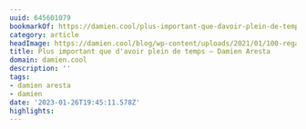 ```yaml
---
uuid: 645601079
bookmarkOf: https://damien.cool/plus-important-que-davoir-plein-de-temps/
category: article
headImage: https://damien.cool/blog/wp-content/uploads/2021/01/100-regarder-typo-routine-1-1024x798.jpg
title: Plus important que d'avoir plein de temps – Damien Aresta
domain: damien.cool
description: ''
tags:
- damien aresta
- damien
date: '2023-01-26T19:45:11.578Z'
highlights:
---
```



